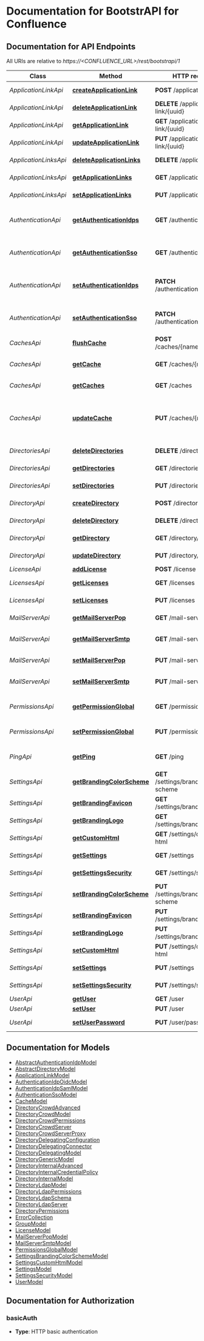 # Documentation for BootstrAPI for Confluence

<a name="documentation-for-api-endpoints"></a>
## Documentation for API Endpoints

All URIs are relative to *https://<CONFLUENCE_URL>/rest/bootstrapi/1*

| Class | Method | HTTP request | Description |
|------------ | ------------- | ------------- | -------------|
| *ApplicationLinkApi* | [**createApplicationLink**](Apis/ApplicationLinkApi.md#createapplicationlink) | **POST** /application-link | Create an application link |
*ApplicationLinkApi* | [**deleteApplicationLink**](Apis/ApplicationLinkApi.md#deleteapplicationlink) | **DELETE** /application-link/{uuid} | Delete an application link |
*ApplicationLinkApi* | [**getApplicationLink**](Apis/ApplicationLinkApi.md#getapplicationlink) | **GET** /application-link/{uuid} | Get an application link |
*ApplicationLinkApi* | [**updateApplicationLink**](Apis/ApplicationLinkApi.md#updateapplicationlink) | **PUT** /application-link/{uuid} | Update an application link |
| *ApplicationLinksApi* | [**deleteApplicationLinks**](Apis/ApplicationLinksApi.md#deleteapplicationlinks) | **DELETE** /application-links | Delete all application links |
*ApplicationLinksApi* | [**getApplicationLinks**](Apis/ApplicationLinksApi.md#getapplicationlinks) | **GET** /application-links | Get all application links |
*ApplicationLinksApi* | [**setApplicationLinks**](Apis/ApplicationLinksApi.md#setapplicationlinks) | **PUT** /application-links | Set a list of application links |
| *AuthenticationApi* | [**getAuthenticationIdps**](Apis/AuthenticationApi.md#getauthenticationidps) | **GET** /authentication/idps | Get all authentication identity providers |
*AuthenticationApi* | [**getAuthenticationSso**](Apis/AuthenticationApi.md#getauthenticationsso) | **GET** /authentication/sso | Get authentication SSO configuration |
*AuthenticationApi* | [**setAuthenticationIdps**](Apis/AuthenticationApi.md#setauthenticationidps) | **PATCH** /authentication/idps | Set all authentication identity providers |
*AuthenticationApi* | [**setAuthenticationSso**](Apis/AuthenticationApi.md#setauthenticationsso) | **PATCH** /authentication/sso | Set authentication SSO configuration |
| *CachesApi* | [**flushCache**](Apis/CachesApi.md#flushcache) | **POST** /caches/{name}/flush | Flushes a cache |
*CachesApi* | [**getCache**](Apis/CachesApi.md#getcache) | **GET** /caches/{name} | Read cache information for a specified cache |
*CachesApi* | [**getCaches**](Apis/CachesApi.md#getcaches) | **GET** /caches | Read all cache information |
*CachesApi* | [**updateCache**](Apis/CachesApi.md#updatecache) | **PUT** /caches/{name} | Update an existing cache-size. Only Setting maxObjectCount is supported. |
| *DirectoriesApi* | [**deleteDirectories**](Apis/DirectoriesApi.md#deletedirectories) | **DELETE** /directories | Delete all user directories |
*DirectoriesApi* | [**getDirectories**](Apis/DirectoriesApi.md#getdirectories) | **GET** /directories | Get all user directories |
*DirectoriesApi* | [**setDirectories**](Apis/DirectoriesApi.md#setdirectories) | **PUT** /directories | Set a list of user directories |
| *DirectoryApi* | [**createDirectory**](Apis/DirectoryApi.md#createdirectory) | **POST** /directory | Create a user directory |
*DirectoryApi* | [**deleteDirectory**](Apis/DirectoryApi.md#deletedirectory) | **DELETE** /directory/{id} | Delete a user directory |
*DirectoryApi* | [**getDirectory**](Apis/DirectoryApi.md#getdirectory) | **GET** /directory/{id} | Get a user directory |
*DirectoryApi* | [**updateDirectory**](Apis/DirectoryApi.md#updatedirectory) | **PUT** /directory/{id} | Update a user directory |
| *LicenseApi* | [**addLicense**](Apis/LicenseApi.md#addlicense) | **POST** /license | Add a license |
| *LicensesApi* | [**getLicenses**](Apis/LicensesApi.md#getlicenses) | **GET** /licenses | Get all licenses information |
*LicensesApi* | [**setLicenses**](Apis/LicensesApi.md#setlicenses) | **PUT** /licenses | Set a list of licenses |
| *MailServerApi* | [**getMailServerPop**](Apis/MailServerApi.md#getmailserverpop) | **GET** /mail-server/pop | Get the default POP mail server |
*MailServerApi* | [**getMailServerSmtp**](Apis/MailServerApi.md#getmailserversmtp) | **GET** /mail-server/smtp | Get the default SMTP mail server |
*MailServerApi* | [**setMailServerPop**](Apis/MailServerApi.md#setmailserverpop) | **PUT** /mail-server/pop | Set the default POP mail server |
*MailServerApi* | [**setMailServerSmtp**](Apis/MailServerApi.md#setmailserversmtp) | **PUT** /mail-server/smtp | Set the default SMTP mail server |
| *PermissionsApi* | [**getPermissionGlobal**](Apis/PermissionsApi.md#getpermissionglobal) | **GET** /permissions/global | Get global permissions configuration |
*PermissionsApi* | [**setPermissionGlobal**](Apis/PermissionsApi.md#setpermissionglobal) | **PUT** /permissions/global | Set global permissions configuration |
| *PingApi* | [**getPing**](Apis/PingApi.md#getping) | **GET** /ping | Ping method for probing the REST API. |
| *SettingsApi* | [**getBrandingColorScheme**](Apis/SettingsApi.md#getbrandingcolorscheme) | **GET** /settings/branding/color-scheme | Get the color scheme |
*SettingsApi* | [**getBrandingFavicon**](Apis/SettingsApi.md#getbrandingfavicon) | **GET** /settings/branding/favicon | Get the favicon |
*SettingsApi* | [**getBrandingLogo**](Apis/SettingsApi.md#getbrandinglogo) | **GET** /settings/branding/logo | Get the logo |
*SettingsApi* | [**getCustomHtml**](Apis/SettingsApi.md#getcustomhtml) | **GET** /settings/custom-html | Get the custom HTML |
*SettingsApi* | [**getSettings**](Apis/SettingsApi.md#getsettings) | **GET** /settings | Get the general settings |
*SettingsApi* | [**getSettingsSecurity**](Apis/SettingsApi.md#getsettingssecurity) | **GET** /settings/security | Get the security settings |
*SettingsApi* | [**setBrandingColorScheme**](Apis/SettingsApi.md#setbrandingcolorscheme) | **PUT** /settings/branding/color-scheme | Set the color scheme |
*SettingsApi* | [**setBrandingFavicon**](Apis/SettingsApi.md#setbrandingfavicon) | **PUT** /settings/branding/favicon | Set the favicon |
*SettingsApi* | [**setBrandingLogo**](Apis/SettingsApi.md#setbrandinglogo) | **PUT** /settings/branding/logo | Set the logo |
*SettingsApi* | [**setCustomHtml**](Apis/SettingsApi.md#setcustomhtml) | **PUT** /settings/custom-html | Set the custom HTML |
*SettingsApi* | [**setSettings**](Apis/SettingsApi.md#setsettings) | **PUT** /settings | Set the general settings |
*SettingsApi* | [**setSettingsSecurity**](Apis/SettingsApi.md#setsettingssecurity) | **PUT** /settings/security | Set the security settings |
| *UserApi* | [**getUser**](Apis/UserApi.md#getuser) | **GET** /user | Get a user |
*UserApi* | [**setUser**](Apis/UserApi.md#setuser) | **PUT** /user | Update an user |
*UserApi* | [**setUserPassword**](Apis/UserApi.md#setuserpassword) | **PUT** /user/password | Update a user password |


<a name="documentation-for-models"></a>
## Documentation for Models

 - [AbstractAuthenticationIdpModel](./Models/AbstractAuthenticationIdpModel.md)
 - [AbstractDirectoryModel](./Models/AbstractDirectoryModel.md)
 - [ApplicationLinkModel](./Models/ApplicationLinkModel.md)
 - [AuthenticationIdpOidcModel](./Models/AuthenticationIdpOidcModel.md)
 - [AuthenticationIdpSamlModel](./Models/AuthenticationIdpSamlModel.md)
 - [AuthenticationSsoModel](./Models/AuthenticationSsoModel.md)
 - [CacheModel](./Models/CacheModel.md)
 - [DirectoryCrowdAdvanced](./Models/DirectoryCrowdAdvanced.md)
 - [DirectoryCrowdModel](./Models/DirectoryCrowdModel.md)
 - [DirectoryCrowdPermissions](./Models/DirectoryCrowdPermissions.md)
 - [DirectoryCrowdServer](./Models/DirectoryCrowdServer.md)
 - [DirectoryCrowdServerProxy](./Models/DirectoryCrowdServerProxy.md)
 - [DirectoryDelegatingConfiguration](./Models/DirectoryDelegatingConfiguration.md)
 - [DirectoryDelegatingConnector](./Models/DirectoryDelegatingConnector.md)
 - [DirectoryDelegatingModel](./Models/DirectoryDelegatingModel.md)
 - [DirectoryGenericModel](./Models/DirectoryGenericModel.md)
 - [DirectoryInternalAdvanced](./Models/DirectoryInternalAdvanced.md)
 - [DirectoryInternalCredentialPolicy](./Models/DirectoryInternalCredentialPolicy.md)
 - [DirectoryInternalModel](./Models/DirectoryInternalModel.md)
 - [DirectoryLdapModel](./Models/DirectoryLdapModel.md)
 - [DirectoryLdapPermissions](./Models/DirectoryLdapPermissions.md)
 - [DirectoryLdapSchema](./Models/DirectoryLdapSchema.md)
 - [DirectoryLdapServer](./Models/DirectoryLdapServer.md)
 - [DirectoryPermissions](./Models/DirectoryPermissions.md)
 - [ErrorCollection](./Models/ErrorCollection.md)
 - [GroupModel](./Models/GroupModel.md)
 - [LicenseModel](./Models/LicenseModel.md)
 - [MailServerPopModel](./Models/MailServerPopModel.md)
 - [MailServerSmtpModel](./Models/MailServerSmtpModel.md)
 - [PermissionsGlobalModel](./Models/PermissionsGlobalModel.md)
 - [SettingsBrandingColorSchemeModel](./Models/SettingsBrandingColorSchemeModel.md)
 - [SettingsCustomHtmlModel](./Models/SettingsCustomHtmlModel.md)
 - [SettingsModel](./Models/SettingsModel.md)
 - [SettingsSecurityModel](./Models/SettingsSecurityModel.md)
 - [UserModel](./Models/UserModel.md)


<a name="documentation-for-authorization"></a>
## Documentation for Authorization

<a name="basicAuth"></a>
### basicAuth

- **Type**: HTTP basic authentication

